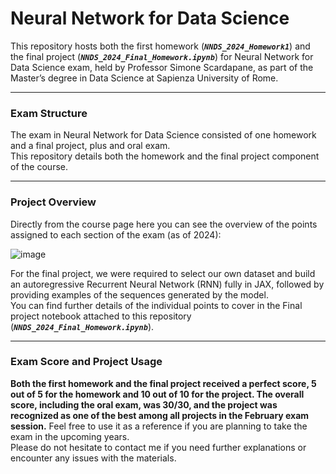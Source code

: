 # Neural Network for Data Science
This repository hosts both the first homework (***`NNDS_2024_Homework1`***) and the final project (***`NNDS_2024_Final_Homework.ipynb`***) for Neural Network for Data Science exam, held by Professor Simone Scardapane, as part of the Master’s degree in Data Science at Sapienza University of Rome.

-------------------------------------------------------------------------------------------------------------------------------------

### **Exam Structure**

The exam in Neural Network for Data Science consisted of one homework and a final project, plus and oral exam.<br>
This repository details both the homework and the final project component of the course.

-------------------------------------------------------------------------------------------------------------------------------------

### **Project Overview**

Directly from the course page here you can see the overview of the points assigned to each section of the exam (as of 2024):

![image](https://github.com/user-attachments/assets/ca0e57cb-8d4b-4efb-a466-aaa32082470b)

For the final project, we were required to select our own dataset and build an autoregressive Recurrent Neural Network (RNN) fully in JAX, followed by providing examples of the sequences generated by the model.<br>
You can find further details of the individual points to cover in the Final project notebook attached to this repository (***`NNDS_2024_Final_Homework.ipynb`***).

-------------------------------------------------------------------------------------------------------------------------------------

### **Exam Score and Project Usage**
**Both the first homework and the final project received a perfect score, 5 out of 5 for the homework and 10 out of 10 for the project. The overall score, including the oral exam, was 30/30, and the project was recognized as one of the best among all projects in the February exam session.** Feel free to use it as a reference if you are planning to take the exam in the upcoming years.<br> 
Please do not hesitate to contact me if you need further explanations or encounter any issues with the materials.

